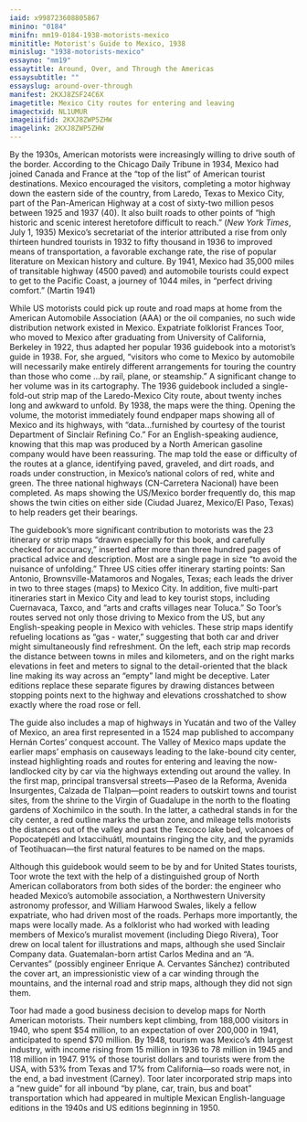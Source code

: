 ```yaml
---
iaid: x998723608805867
minino: "0184"
minifn: mm19-0184-1938-motorists-mexico
minititle: Motorist's Guide to Mexico, 1938
minislug: "1938-motorists-mexico"
essayno: "mm19"
essaytitle: Around, Over, and Through the Americas
essaysubtitle: ""
essayslug: around-over-through
manifest: 2KXJ8ZSF24C6X
imagetitle: Mexico City routes for entering and leaving
imagectxid: NL1UMUR
imageiiifid: 2KXJ8ZWP5ZHW
imagelink: 2KXJ8ZWP5ZHW
---
```


By the 1930s, American motorists were increasingly willing to drive south of the border. According to the Chicago Daily Tribune in 1934, Mexico had joined Canada and France at the “top of the list” of American tourist destinations. Mexico encouraged the visitors, completing a motor highway down the eastern side of the country, from Laredo, Texas to Mexico City, part of the Pan-American Highway at a cost of sixty-two million pesos between 1925 and 1937 (40). It also built roads to other points of “high historic and scenic interest heretofore difficult to reach.” (_New York Times_, July 1, 1935) Mexico’s secretariat of the interior attributed a rise from only thirteen hundred tourists in 1932 to fifty thousand in 1936 to improved means of transportation, a favorable exchange rate, the rise of popular literature on Mexican history and culture. By 1941, Mexico had 35,000 miles of transitable highway (4500 paved) and automobile tourists could expect to get to the Pacific Coast, a journey of 1044 miles, in “perfect driving comfort.” (Martin 1941)

While US motorists could pick up route and road maps at home from the American Automobile Association (AAA) or the oil companies, no such wide distribution network existed in Mexico. Expatriate folklorist Frances Toor, who moved to Mexico after graduating from University of California, Berkeley in 1922, thus adapted her popular 1936 guidebook into a motorist’s guide in 1938. For, she argued, “visitors who come to Mexico by automobile will necessarily make entirely different arrangements for touring the country than those who come …by rail, plane, or steamship.” A significant change to her volume was in its cartography. The 1936 guidebook included a single-fold-out strip map of the Laredo-Mexico City route, about twenty inches long and awkward to unfold. By 1938, the maps were the thing. Opening the volume, the motorist immediately found endpaper maps showing all of Mexico and its highways, with “data…furnished by courtesy of the tourist Department of Sinclair Refining Co.” For an English-speaking audience, knowing that this map was produced by a North American gasoline company would have been reassuring. The map told the ease or difficulty of the routes at a glance, identifying paved, graveled, and dirt roads, and roads under construction, in Mexico’s national colors of red, white and green. The three national highways (CN-Carretera Nacional) have been completed. As maps showing the US/Mexico border frequently do, this map shows the twin cities on either side (Ciudad Juarez, Mexico/El Paso, Texas) to help readers get their bearings.

The guidebook’s more significant contribution to motorists was the 23 itinerary or strip maps “drawn especially for this book, and carefully checked for accuracy,” inserted after more than three hundred pages of practical advice and description. Most are a single page in size “to avoid the nuisance of unfolding.” Three US cities offer itinerary starting points: San Antonio, Brownsville-Matamoros and Nogales, Texas; each leads the driver in two to three stages (maps) to Mexico City. In addition, five multi-part itineraries start in Mexico City and lead to key tourist stops, including Cuernavaca, Taxco, and “arts and crafts villages near Toluca.” So Toor’s routes served not only those driving to Mexico from the US, but any English-speaking people in Mexico with vehicles. These strip maps identify refueling locations as “gas - water,” suggesting that both car and driver might simultaneously find refreshment. On the left, each strip map records the distance between towns in miles and kilometers, and on the right marks elevations in feet and meters to signal to the detail-oriented that the black line making its way across an “empty” land might be deceptive. Later editions replace these separate figures by drawing distances between stopping points next to the highway and elevations crosshatched to show exactly where the road rose or fell.

The guide also includes a map of highways in Yucatán and two of the Valley of Mexico, an area first represented in a 1524 map published to accompany Hernán Cortes’ conquest account. The Valley of Mexico maps update the earlier maps’ emphasis on causeways leading to the lake-bound city center, instead highlighting roads and routes for entering and leaving the now-landlocked city by car via the highways extending out around the valley. In the first map, principal transversal streets—Paseo de la Reforma, Avenida Insurgentes, Calzada de Tlalpan—point readers to outskirt towns and tourist sites, from the shrine to the Virgin of Guadalupe in the north to the floating gardens of Xochimilco in the south. In the latter, a cathedral stands in for the city center, a red outline marks the urban zone, and mileage tells motorists the distances out of the valley and past the Texcoco lake bed, volcanoes of Popocatepétl and Ixtaccihuátl, mountains ringing the city, and the pyramids of Teotihuacan—the first natural features to be named on the maps.

Although this guidebook would seem to be by and for United States tourists, Toor wrote the text with the help of a distinguished group of North American collaborators from both sides of the border: the engineer who headed Mexico’s automobile association, a Northwestern University astronomy professor, and William Harwood Swales, likely a fellow expatriate, who had driven most of the roads. Perhaps more importantly, the maps were locally made. As a folklorist who had worked with leading members of Mexico’s muralist movement (including Diego Rivera), Toor drew on local talent for illustrations and maps, although she used Sinclair Company data. Guatemalan-born artist Carlos Medina and an “A. Cervantes” (possibly engineer Enrique A. Cervantes Sánchez) contributed the cover art, an impressionistic view of a car winding through the mountains, and the internal road and strip maps, although they did not sign them.

Toor had made a good business decision to develop maps for North American motorists. Their numbers kept climbing, from 188,000 visitors in 1940, who spent $54 million, to an expectation of over 200,000 in 1941, anticipated to spend $70 million. By 1948, tourism was Mexico’s 4th largest industry, with income rising from 15 million in 1936 to 78 million in 1945 and 118 million in 1947. 91% of those tourist dollars and tourists were from the USA, with 53% from Texas and 17% from California—so roads were not, in the end, a bad investment (Carney). Toor later incorporated strip maps into a “new guide” for all inbound “by plane, car, train, bus and boat” transportation which had appeared in multiple Mexican English-language editions in the 1940s and US editions beginning in 1950.
